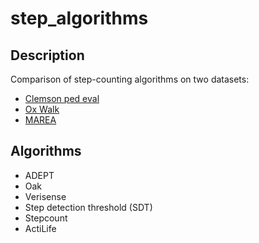 # step_algorithms

## Description 
Comparison of step-counting algorithms on two datasets:

+ [Clemson ped eval](https://cecas.clemson.edu/~ahoover/pedometer/)
+ [Ox Walk](https://ora.ox.ac.uk/objects/uuid:19d3cb34-e2b3-4177-91b6-1bad0e0163e7)
+ [MAREA](https://wiki.hh.se/caisr/index.php/Gait_database)

## Algorithms 

+ ADEPT
+ Oak
+ Verisense
+ Step detection threshold (SDT)
+ Stepcount 
+ ActiLife



